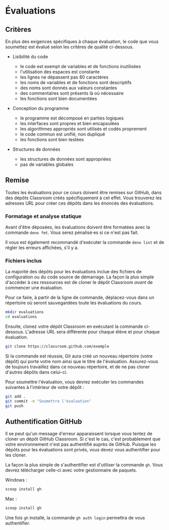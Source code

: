 # Évaluations

## Critères

En plus des exigences spécifiques à chaque évaluation, le code que vous
soumettez est évalué selon les critères de qualité ci-dessous.

-   Lisibilité du code

    -   le code est exempt de variables et de fonctions inutilisées
    -   l'utilisation des espaces est constante
    -   les lignes ne dépassent pas 80 caractères
    -   les noms de variables et de fonctions sont descriptifs
    -   des noms sont donnés aux valeurs constantes
    -   des commentaires sont présents là où nécessaire
    -   les fonctions sont bien documentées

-   Conception du programme

    -   le programme est décomposé en parties logiques
    -   les interfaces sont propres et bien encapsulées
    -   les algorithmes appropriés sont utilisés et codés proprement
    -   le code commun est unifié, non dupliqué
    -   les fonctions sont bien testées

-   Structures de données

    -   les structures de données sont appropriées
    -   pas de variables globales

## Remise

Toutes les évaluations pour ce cours doivent être remises sur GitHub,
dans des dépôts Classroom créés spécifiquement à cet effet. Vous
trouverez les adresses URL pour créer ces dépôts dans les énoncés des
évaluations.

### Formatage et analyse statique

Avant d'être déposées, les évaluations doivent être formatées avec la
commande `deno fmt`. Vous serez pénalisé·es si ce n'est pas fait.

Il vous est également recommandé d'exécuter la commande `deno lint` et
de régler les erreurs affichées, s'il y a.

### Fichiers inclus

La majorité des dépôts pour les évaluations inclue des fichiers de
configuration ou du code source de démarrage. La façon la plus simple
d'accéder à ces ressources est de cloner le dépôt Classroom *avant* de
commencer une évaluation.

Pour ce faire, à partir de la ligne de commande, déplacez-vous dans un
répertoire où seront sauvegardées toute les évaluations du cours.

```sh
mkdir evaluations
cd evaluations
```

Ensuite, clonez votre dépôt Classroom en exécutant la commande
ci-dessous. L'adresse URL sera différente pour chaque élève et pour
chaque évaluation.

```sh
git clone https://classroom.github.com/exemple
```

Si la commande est réussie, Git aura créé un nouveau répertoire (votre
dépôt) qui porte votre nom ainsi que le titre de l'évaluation.
Assurez-vous de toujours travaillez dans ce nouveau répertoire, et de ne
pas cloner d'autres dépôts dans celui-ci.

Pour soumettre l'évaluation, vous devrez exécuter les commandes
suivantes à l'intérieur de votre dépôt :

```sh
git add .
git commit -m "Soumettre l'évaluation"
git push
```

## Authentification GitHub

Il se peut qu'un message d'erreur apparaissent lorsque vous tentez de
cloner un dépôt GitHub Classroom. Si c'est le cas, c'est probablement
que votre environnement n'est pas authentifié auprès de GitHub. Puisque
les dépôts pour les évaluations sont privés, vous devez vous
authentifier pour les cloner.

La façon la plus simple de s'authentifier est d'utiliser la commande
`gh`. Vous devrez télécharger celle-ci avec votre gestionnaire de
paquets.

Windows :

```sh
scoop install gh
```

Mac :

```sh
scoop install gh
```

Une fois `gh` installé, la commande `gh auth login` permettra de vous
authentifier.


